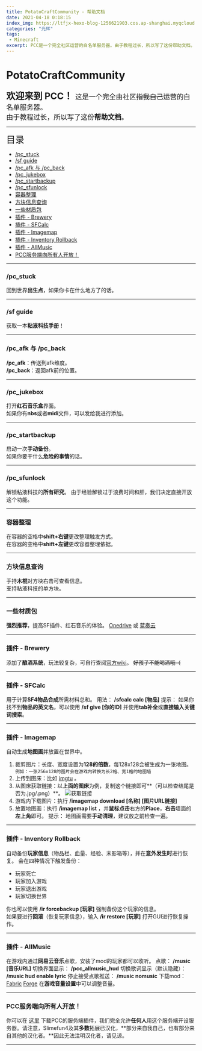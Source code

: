 ```yaml
---
title: PotatoCraftCommunity - 帮助文档
date: 2021-04-18 0:18:15
index_img: https://ltfjx-hexo-blog-1256621903.cos.ap-shanghai.myqcloud.com/blog_pic/210418_1/cover.png
categories: "光辉"
tags:
 - Minecraft
excerpt: PCC是一个完全社区运营的白名单服务器。由于教程过长，所以写了这份帮助文档。
---
```

# PotatoCraftCommunity
<font size=5>**欢迎来到 PCC！**  </font>
<font size=4>这是一个完全由社区~~指我自己~~运营的白名单服务器。  
由于教程过长，所以写了这份**帮助文档**。</font>  
***
<font size=5>目录</font>
- [/pc_stuck](#/pc_stuck)
- [/sf guide](#/sf_guide)
- [/pc_afk 与 /pc_back](#/pc_afk_与_/pc_back)
- [/pc_jukebox](#/pc_jukebox)
- [/pc_startbackup](#/pc_startbackup)
- [/pc_sfunlock](#/pc_sfunlock)
- [容器整理](#容器整理)
- [方块信息查询](#方块信息查询)
- [一些材质包](#一些材质包)
- [插件 - Brewery](#插件_-_Brewery)
- [插件 - SFCalc](#插件_-_SFCalc)
- [插件 - Imagemap](#插件_-_Imagemap)
- [插件 - Inventory Rollback](#插件_-_Inventory_Rollback)
- [插件 - AllMusic](#插件_-_AllMusic)
- [PCC服务端向所有人开放！](#PCC服务端向所有人开放！)
***
<span id="/pc_stuck"></span>
### /pc_stuck
回到世界**出生点**，如果你卡在什么地方了的话。  
***
<span id="/sf_guide"></span>
### /sf guide
获取一本**粘液科技手册**！  
***
<span id="/pc_afk_与_/pc_back"></span>
### /pc_afk 与 /pc_back
**/pc_afk**：传送到afk维度。  
**/pc_back**：返回afk前的位置。  
***
<span id="/pc_jukebox"></span>
### /pc_jukebox
打开**红石音乐盒**界面。  
如果你有**nbs**或者**midi**文件，可以发给我进行添加。  
***
<span id="/pc_startbackup"></span>
### /pc_startbackup
启动一次**手动备份**。  
如果你要干什么**危险的事情**的话。  
***
<span id="/pc_sfunlock"></span>
### /pc_sfunlock
解锁粘液科技的**所有研究**。
由于经验解锁过于浪费时间和肝，我们决定直接开放这个功能。
***
<span id="容器整理"></span>
### 容器整理
在容器的空格中**shift+右键**更改整理触发方式。  
在容器的空格中**shift+左键**更改容器整理依据。  

***
<span id="方块信息查询"></span>
### 方块信息查询
手持**木棍**对方块右击可查看信息。  
支持粘液科技的单方块。  
***
<span id="一些材质包"></span>
### 一些材质包
**强烈推荐**，提高SF插件、红石音乐的体验。 [Onedrive](https://1drv.ms/u/s!AqOs8f_MzRh_lArD9J7Z3txY4nc9?e=ypBUD5) 或 [蓝奏云](https://lanzoui.com/imWx4o8ip5a)
***
<span id="插件_-_Brewery"></span>
### 插件 - Brewery
添加了**酿酒系统**，玩法较复杂，可自行查阅[官方wiki](https://github.com/DieReicheErethons/Brewery/wiki)。
~~好孩子不能喝酒哦（~~

***
<span id="插件_-_SFCalc"></span>

### 插件 - SFCalc
用于计算**SF4物品合成**所需材料总和。
用法： **/sfcalc calc [物品]**
提示： 如果你找不到**物品的英文名**，可以使用 **/sf give [你的ID]** 并使用**tab补全**或**直接输入关键词搜索**。

***

<span id="插件_-_Imagemap"></span>

### 插件 - Imagemap

自动生成**地图画**并放置在世界中。
1. 裁剪图片：长度、宽度设置为**128的倍数**，每128x128会被生成为一张地图。
`例如：一张256x128的图片会在游戏内转换为长2格、宽1格的地图墙`
2. 上传到图床：比如 [imgtu](https://imgtu.com/) 。
3. 从图床获取链接：以**上面的图床**为例，复制这个链接即可**（可以检查结尾是否为.jpg/.png）**。
![获取链接](https://ltfjx-hexo-blog-1256621903.cos.ap-shanghai.myqcloud.com/blog_pic/210418_1/imgurl.png)
4. 游戏内下载图片：执行 **/imagemap download [名称] [图片URL链接]**
5. 放置地图画：执行 **/imagemap list** ，并**鼠标点击**右方的**Place**，**右击**墙面的**左上角**即可。
提示： 地图画需要**手动清理**，建议放之前检查一遍。

***

<span id="插件_-_Inventory_Rollback"></span>

### 插件 - Inventory Rollback

自动备份**玩家信息**（物品栏、血量、经验、末影箱等），并在**意外发生时**进行恢复。
会在四种情况下触发备份：
   - 玩家死亡
   - 玩家加入游戏
   - 玩家退出游戏
   - 玩家切换世界

你也可以使用 **/ir forcebackup [玩家]** 强制备份这个玩家的信息。  
如果要进行**回滚**（恢复玩家信息），输入 **/ir restore [玩家]** 打开GUI进行恢复操作。

***

<span id="插件_-_AllMusic"></span>

### 插件 - AllMusic

在游戏内通过**网易云音乐**点歌，安装了mod的玩家都可以收听。
点歌： **/music [音乐URL]**
切换界面显示： **/pcc_allmusic_hud**
切换歌词显示（默认隐藏）： **/music hud enable lyric**
停止接受点歌推送： **/music nomusic**
下载mod：[Fabric](https://wwe.lanzoui.com/iTIWNqqbp8b) [Forge](https://wwe.lanzoui.com/iaK6zqqbp9c)
在**游戏音量设置**中可以调整音量。

***

<span id="PCC服务端向所有人开放！"></span>

### PCC服务端向所有人开放！

你可以在 [这里](https://wwe.lanzoui.com/iSlnsqq8muh) 下载PCC的服务端插件，我们完全允许**任何人**用这个服务端开设服务器。请注意，Slimefun4及其**多数**拓展已汉化，**部分来自我自己，也有部分来自其他的汉化者。**因此无法注明汉化者，请见谅。

***